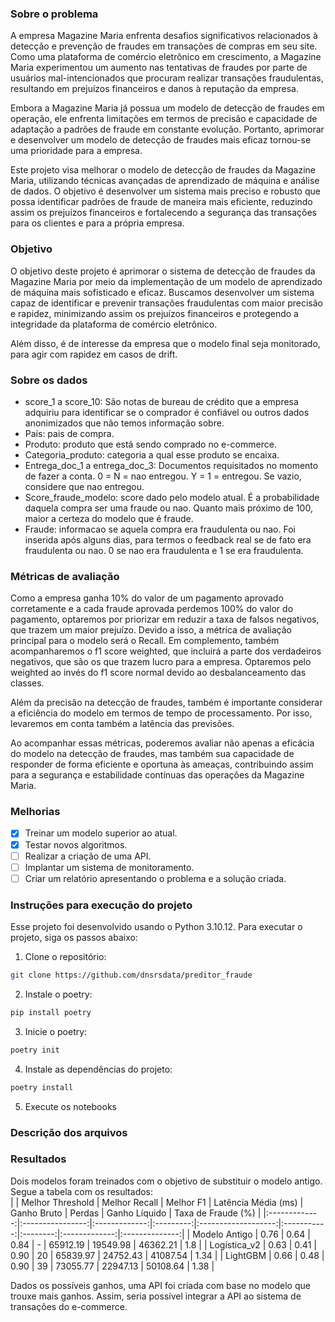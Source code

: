 ### Sobre o problema

A empresa Magazine Maria enfrenta desafios significativos relacionados à 
detecção e prevenção de fraudes em transações de compras em seu site. Como uma 
plataforma de comércio eletrônico em crescimento, a Magazine Maria experimentou 
um aumento nas tentativas de fraudes por parte de usuários mal-intencionados que 
procuram realizar transações fraudulentas, resultando em prejuízos financeiros 
e danos à reputação da empresa.

Embora a Magazine Maria já possua um modelo de detecção de fraudes em operação, 
ele enfrenta limitações em termos de precisão e capacidade de adaptação a 
padrões de fraude em constante evolução. Portanto, aprimorar e desenvolver um 
modelo de detecção de fraudes mais eficaz tornou-se uma prioridade para a 
empresa.

Este projeto visa melhorar o modelo de detecção de fraudes da Magazine Maria, 
utilizando técnicas avançadas de aprendizado de máquina e análise de dados. O 
objetivo é desenvolver um sistema mais preciso e robusto que possa identificar 
padrões de fraude de maneira mais eficiente, reduzindo assim os prejuízos 
financeiros e fortalecendo a segurança das transações para os clientes e para 
a própria empresa.

### Objetivo

O objetivo deste projeto é aprimorar o sistema de detecção de fraudes da 
Magazine Maria por meio da implementação de um modelo de aprendizado de máquina 
mais sofisticado e eficaz. Buscamos desenvolver um sistema capaz de identificar 
e prevenir transações fraudulentas com maior precisão e rapidez, minimizando 
assim os prejuízos financeiros e protegendo a integridade da plataforma de 
comércio eletrônico.

Além disso, é de interesse da empresa que o modelo final seja monitorado, para 
agir com rapidez em casos de drift. 

### Sobre os dados

- score_1 a score_10: São notas de bureau de crédito que a empresa adquiriu para 
identificar se o comprador é confiável ou outros dados anonimizados que não 
temos informação sobre.
- País: pais de compra.
- Produto: produto que está sendo comprado no e-commerce.
- Categoria_produto: categoria a qual esse produto se encaixa.
- Entrega_doc_1 a entrega_doc_3: Documentos requisitados no momento de fazer a 
conta. 0 = N = nao entregou. Y = 1 = entregou. Se vazio, considere que nao 
entregou.
- Score_fraude_modelo: score dado pelo modelo atual. É a probabilidade daquela 
compra ser uma fraude ou nao. Quanto mais próximo de 100, maior a certeza do 
modelo que é fraude.
- Fraude: informacao se aquela compra era fraudulenta ou nao. Foi inserida após 
alguns dias, para termos o feedback real se de fato era fraudulenta ou nao. 0 
se nao era fraudulenta e 1 se era fraudulenta.


### Métricas de avaliação

Como a empresa ganha 10% do valor de um pagamento aprovado corretamente e a cada 
fraude aprovada perdemos 100% do valor do pagamento, optaremos por priorizar em 
reduzir a taxa de falsos negativos, que trazem um maior prejuízo. Devido a isso, 
a métrica de avaliação principal para o modelo será o Recall. Em complemento,
também acompanharemos o f1 score weighted, que incluirá a parte dos verdadeiros
negativos, que são os que trazem lucro para a empresa. Optaremos pelo weighted 
ao invés do f1 score normal devido ao desbalanceamento das classes.   

Além da precisão na detecção de fraudes, também é importante considerar a 
eficiência do modelo em termos de tempo de processamento. Por isso, levaremos 
em conta também a latência das previsões.

Ao acompanhar essas métricas, poderemos avaliar não apenas a eficácia do modelo 
na detecção de fraudes, mas também sua capacidade de responder de forma 
eficiente e oportuna às ameaças, contribuindo assim para a segurança e 
estabilidade contínuas das operações da Magazine Maria.

### Melhorias
- [X] Treinar um modelo superior ao atual.
- [X] Testar novos algoritmos.
- [ ] Realizar a criação de uma API.
- [ ] Implantar um sistema de monitoramento.
- [ ] Criar um relatório apresentando o problema e a solução criada.

### Instruções para execução do projeto

Esse projeto foi desenvolvido usando o Python 3.10.12. Para executar o projeto,
siga os passos abaixo:

1. Clone o repositório:
```sh
git clone https://github.com/dnsrsdata/preditor_fraude
```
2. Instale o poetry:
```sh
pip install poetry
```
3. Inicie o poetry:
```sh
poetry init
```
4. Instale as dependências do projeto:
```sh
poetry install
```
5. Execute os notebooks

### Descrição dos arquivos


### Resultados
Dois modelos foram treinados com o objetivo de substituir o modelo antigo. Segue
a tabela com os resultados:<br>
|               | Melhor Threshold | Melhor Recall | Melhor F1 | Latência Média (ms) | Ganho Bruto |  Perdas  | Ganho Líquido | Taxa de Fraude (%) |
|:-------------:|:----------------:|:-------------:|:---------:|:-------------------:|:-----------:|:--------:|:-------------:|:--------------:|
| Modelo Antigo |       0.76       |      0.64     |    0.84   |          -          |   65912.19  | 19549.98 |    46362.21   |       1.8      |
|  Logística_v2 |       0.63       |      0.41     |    0.90   |          20         |   65839.97  | 24752.43 |    41087.54   |      1.34      |
|    LightGBM   |       0.66       |      0.48     |    0.90   |          39         |   73055.77  | 22947.13 |    50108.64   |      1.38      |

Dados os possíveis ganhos, uma API foi criada com base no modelo que trouxe mais ganhos. Assim, seria possível integrar a API ao sistema de transações do e-commerce. 